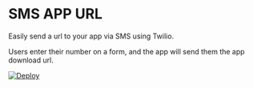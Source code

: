# SMS APP URL

Easily send a url to your app via SMS using Twilio.

Users enter their number on a form, and the app will send them the app download url.

[![Deploy](https://www.herokucdn.com/deploy/button.png)](https://heroku.com/deploy?template=https://github.com/j-mcnally/sms-app-url)
